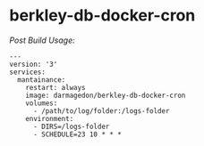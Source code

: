 # berkley-db-docker-cron
*Post Build Usage:*
```
---
version: '3'
services:
  mantainance:
    restart: always
    image: darmagedon/berkley-db-docker-cron
    volumes:
      - /path/to/log/folder:/logs-folder
    environment:
      - DIRS=/logs-folder
      - SCHEDULE=23 10 * * *
```
